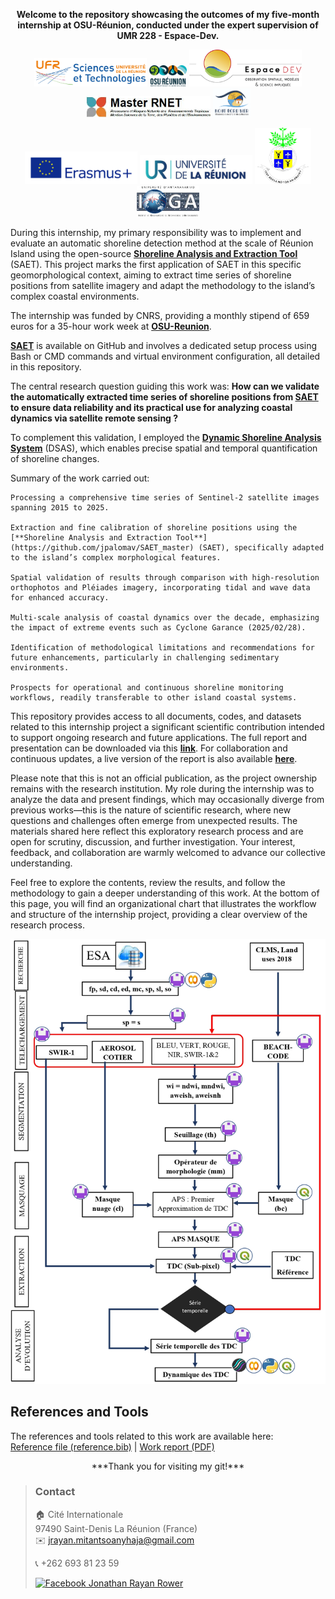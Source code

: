 <p align="center"><strong>Welcome to the repository showcasing the outcomes of my five-month internship at OSU-Réunion, conducted under the expert supervision of UMR 228 - Espace-Dev.</strong></p>

<p align="center">
  <img src="https://github.com/Nathan17reunion/PyDSAS_Reunion_Island/blob/main/images/fac_sciences_univ_reunion.png" alt="Logo 6" width="180"/>
  <img src="https://github.com/Nathan17reunion/Stage_RE_EspaceDev_2025_MITANTSOA/blob/main/Figure/logo-osur-270.png" alt="Logo 6" width="60"/>
  <img src="https://github.com/Nathan17reunion/Stage_RE_EspaceDev_2025_MITANTSOA/blob/main/Figure/Logo-Espace-Dev-coul.txt-copie.png" alt="Logo 6" width="180"/>
  <img src="https://github.com/Nathan17reunion/Stage_RE_EspaceDev_2025_MITANTSOA/blob/main/Figure/Logo-Master_RNET.png" alt="Logo 6" width="200"/>
  <img src="https://github.com/Nathan17reunion/Stage_RE_EspaceDev_2025_MITANTSOA/blob/main/Figure/Logo_NoutBord.png" alt="Logo 6" width="60"/>
</p>

<p align="center">
  <img src="https://raw.githubusercontent.com/Nathan17reunion/PyDSAS_Reunion_Island/main/images/Sans%20titre-1.png" alt="Logo 6" width="180"/>
  <img src="https://github.com/Nathan17reunion/PyDSAS_Reunion_Island/blob/main/images/univ_reunion.png" alt="Logo 5" width="180"/>
  <img src="https://github.com/Nathan17reunion/PyDSAS_Reunion_Island/blob/main/images/univ_tana.png" alt="Logo 5" width="90"/>
  <img src="https://raw.githubusercontent.com/Nathan17reunion/PyDSAS_Reunion_Island/main/images/Sans%20titre.jpg" alt="Logo 4" width="100"/>
</p>

During this internship, my primary responsibility was to implement and evaluate an automatic shoreline detection method at the scale of Réunion Island using the open-source [**Shoreline Analysis and Extraction Tool**](https://github.com/jpalomav/SAET_master) (SAET). This project marks the first application of SAET in this specific geomorphological context, aiming to extract time series of shoreline positions from satellite imagery and adapt the methodology to the island’s complex coastal environments.

The internship was funded by CNRS, providing a monthly stipend of 659 euros for a 35-hour work week at [**OSU-Reunion**](https://www.osureunion.fr/).

[**SAET**](https://github.com/jpalomav/SAET_master) is available on GitHub and involves a dedicated setup process using Bash or CMD commands and virtual environment configuration, all detailed in this repository.

The central research question guiding this work was: **How can we validate the automatically extracted time series of shoreline positions from [**SAET**](https://github.com/jpalomav/SAET_master) to ensure data reliability and its practical use for analyzing coastal dynamics via satellite remote sensing ?**

To complement this validation, I employed the [**Dynamic Shoreline Analysis System**](https://www.usgs.gov/software/digital-shoreline-analysis-system-version-6) (DSAS), which enables precise spatial and temporal quantification of shoreline changes. 

Summary of the work carried out:

    Processing a comprehensive time series of Sentinel-2 satellite images spanning 2015 to 2025.

    Extraction and fine calibration of shoreline positions using the [**Shoreline Analysis and Extraction Tool**](https://github.com/jpalomav/SAET_master) (SAET), specifically adapted to the island’s complex morphological features.

    Spatial validation of results through comparison with high-resolution orthophotos and Pléiades imagery, incorporating tidal and wave data for enhanced accuracy.

    Multi-scale analysis of coastal dynamics over the decade, emphasizing the impact of extreme events such as Cyclone Garance (2025/02/28).

    Identification of methodological limitations and recommendations for future enhancements, particularly in challenging sedimentary environments.

    Prospects for operational and continuous shoreline monitoring workflows, readily transferable to other island coastal systems. 

This repository provides access to all documents, codes, and datasets related to this internship project a significant scientific contribution intended to support ongoing research and future applications. The full report and presentation can be downloaded via this [**link**](https://mega.nz/folder/SGBX1DIK#JmdTDUBbFpzbLTv1o2Rgdw). For collaboration and continuous updates, a live version of the report is also available [**here**](https://docs.google.com/document/d/190akoMxUDB6AHJ9KRo8jI1dy8AUbmUYjJdoy6uzg9Jw/edit?usp=sharing).

Please note that this is not an official publication, as the project ownership remains with the research institution. My role during the internship was to analyze the data and present findings, which may occasionally diverge from previous works—this is the nature of scientific research, where new questions and challenges often emerge from unexpected results. The materials shared here reflect this exploratory research process and are open for scrutiny, discussion, and further investigation. Your interest, feedback, and collaboration are warmly welcomed to advance our collective understanding.

Feel free to explore the contents, review the results, and follow the methodology to gain a deeper understanding of this work.
At the bottom of this page, you will find an organizational chart that illustrates the workflow and structure of the internship project, providing a clear overview of the research process.

![Organigramme](https://github.com/Nathan17reunion/Stage_RE_EspaceDev_2025_MITANTSOA/blob/main/Figure/Organigramme.jpg)

## References and Tools

The references and tools related to this work are available here:  
[Reference file (reference.bib)](https://github.com/Nathan17reunion/Stage_RE_EspaceDev_2025_MITANTSOA/blob/main/Stage_RE_EspaceDev_2025/reference.bib) | [Work report (PDF)](https://github.com/Nathan17reunion/Stage_RE_EspaceDev_2025_MITANTSOA/blob/main/Stage_RE_EspaceDev_2025/Rapport_Master_RNETGT_LGET_UnivReunion_UnivTana_MitantsoaNyHajaHarilala_2025_protected_compressed.pdf) 

<p align="center">***Thank you for visiting my git!***</p>

> ### **Contact**
> 🏠 Cité Internationale   
> 97490 Saint-Denis La Réunion (France)  
> ✉️ [jrayan.mitantsoanyhaja@gmail.com](mailto:jrayan.mitantsoanyhaja@gmail.com)
>   
> 📞 +262 693 81 23 59  
> 
>  <a href="https://www.facebook.com/profile.php?id=61571394063716">
>   <img src="https://img.freepik.com/psd-gratuit/conception-du-logo-medias-sociaux_23-2151296987.jpg?semt=ais_hybrid&w=740" alt="Facebook" width="28" />
>   Jonathan Rayan Rower
> </a>
